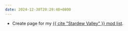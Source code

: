 ```yaml
---
date: 2024-12-30T20:29:48+0800
---
```


* Create page for my [{{ cite "Stardew Valley" }} mod list](/links/stardew-valley-mod-list/).
